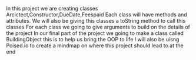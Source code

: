 In this project we are creating classes Arcictect,Constructor,DueDate,Feespaid
Each class will have methods and attributes.
We will also be giving this classes a toString method to call this classes
For each class we going to give arguments to build on the details of the project
In our final part of the project we going to make a class called BuildingObject this is to help us bring the OOP to life
I will also be uisng Poised.io to create a mindmap on where this project should lead to at the end
